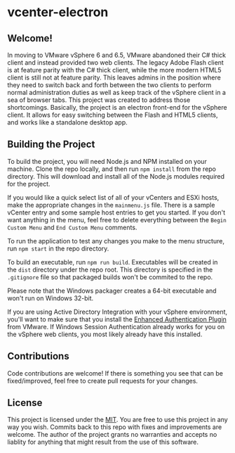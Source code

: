 # vcenter-electron

## Welcome!

In moving to VMware vSphere 6 and 6.5, VMware abandoned their C# thick client and instead provided two web clients. The legacy Adobe Flash client is at feature parity with the C# thick client, while the more modern HTML5 client is still not at feature parity. This leaves admins in the position where they need to switch back and forth between the two clients to perform normal administration duties as well as keep track of the vSphere client in a sea of browser tabs. This project was created to address those shortcomings. Basically, the project is an electron front-end for the vSphere client. It allows for easy switching between the Flash and HTML5 clients, and works like a standalone desktop app.

## Building the Project

To build the project, you will need Node.js and NPM installed on your machine. Clone the repo locally, and then run `npm install` from the repo directory. This will download and install all of the Node.js modules required for the project. 

If you would like a quick select list of all of your vCenters and ESXi hosts, make the appropriate changes in the `mainmenu.js` file. There is a sample vCenter entry and some sample host entries to get you started. If you don't want anything in the menu, feel free to delete everything between the `Begin Custom Menu` and `End Custom Menu` comments.

To run the application to test any changes you make to the menu structure, run `npm start` in the repo directory.

To build an executable, run `npm run build`. Executables will be created in the `dist` directory under the repo root. This directory is specified in the `.gitignore` file so that packaged builds won't be commited to the repo.

Please note that the Windows packager creates a 64-bit executable and won't run on Windows 32-bit.

If you are using Active Directory Integration with your vSphere environment, you'll want to make sure that you install the [Enhanced Authentication Plugin](https://docs.vmware.com/en/VMware-vSphere/7.0/com.vmware.vcenter.install.doc/GUID-E640124B-BB55-4D29-AADD-296E01CF88C8.html) from VMware. If Windows Session Authentication already works for you on the vSphere web clients, you most likely already have this installed.

## Contributions
Code contributions are welcome! If there is something you see that can be fixed/improved, feel free to create pull requests for your changes. 


## License

This project is licensed under the [MIT](LICENSE.md). You are free to use this project in any way you wish. Commits back to this repo with fixes and improvements are welcome. The author of the project grants no warranties and accepts no liablity for anything that might result from the use of this software. 
